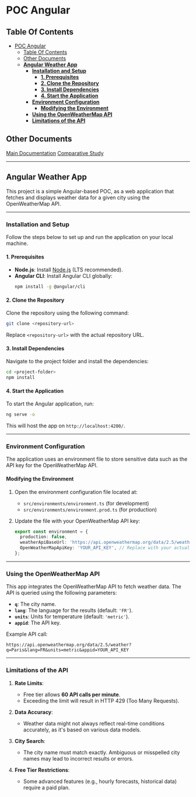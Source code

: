 # POC Angular

## Table Of Contents

- [POC Angular](#poc-angular)
  - [Table Of Contents](#table-of-contents)
  - [Other Documents](#other-documents)
  - [**Angular Weather App**](#angular-weather-app)
    - [**Installation and Setup**](#installation-and-setup)
      - [**1. Prerequisites**](#1-prerequisites)
      - [**2. Clone the Repository**](#2-clone-the-repository)
      - [**3. Install Dependencies**](#3-install-dependencies)
      - [**4. Start the Application**](#4-start-the-application)
    - [**Environment Configuration**](#environment-configuration)
      - [**Modifying the Environment**](#modifying-the-environment)
    - [**Using the OpenWeatherMap API**](#using-the-openweathermap-api)
    - [**Limitations of the API**](#limitations-of-the-api)

## Other Documents

[Main Documentation](../../../README.md)
[Comparative Study](../README.md)

---

## **Angular Weather App**

This project is a simple Angular-based POC, as a web application that fetches and displays weather data for a given city using the OpenWeatherMap API.

---

### **Installation and Setup**

Follow the steps below to set up and run the application on your local machine.

#### **1. Prerequisites**
- **Node.js**: Install [Node.js](https://nodejs.org/) (LTS recommended).
- **Angular CLI**: Install Angular CLI globally:
  ```bash
  npm install -g @angular/cli
  ```

#### **2. Clone the Repository**
Clone the repository using the following command:
```bash
git clone <repository-url>
```
Replace `<repository-url>` with the actual repository URL.

#### **3. Install Dependencies**
Navigate to the project folder and install the dependencies:
```bash
cd <project-folder>
npm install
```

#### **4. Start the Application**
To start the Angular application, run:
```bash
ng serve -o
```
This will host the app on `http://localhost:4200/`.

---

### **Environment Configuration**

The application uses an environment file to store sensitive data such as the API key for the OpenWeatherMap API.

#### **Modifying the Environment**
1. Open the environment configuration file located at:
   - `src/environments/environment.ts` (for development)
   - `src/environments/environment.prod.ts` (for production)

2. Update the file with your OpenWeatherMap API key:
   ```typescript
   export const environment = {
     production: false,
     weatherApiBaseUrl: 'https://api.openweathermap.org/data/2.5/weather',
     OpenWeatherMapApiKey: 'YOUR_API_KEY', // Replace with your actual API key
   };
   ```

---

### **Using the OpenWeatherMap API**

This app integrates the OpenWeatherMap API to fetch weather data. The API is queried using the following parameters:
- **`q`**: The city name.
- **`lang`**: The language for the results (default: `'FR'`).
- **`units`**: Units for temperature (default: `'metric'`).
- **`appid`**: The API key.

Example API call:
```plaintext
https://api.openweathermap.org/data/2.5/weather?q=Paris&lang=FR&units=metric&appid=YOUR_API_KEY
```

---

### **Limitations of the API**
1. **Rate Limits**:
   - Free tier allows **60 API calls per minute**.
   - Exceeding the limit will result in HTTP 429 (Too Many Requests).

2. **Data Accuracy**:
   - Weather data might not always reflect real-time conditions accurately, as it's based on various data models.

3. **City Search**:
   - The city name must match exactly. Ambiguous or misspelled city names may lead to incorrect results or errors.

4. **Free Tier Restrictions**:
   - Some advanced features (e.g., hourly forecasts, historical data) require a paid plan.
